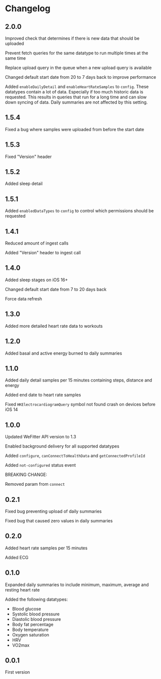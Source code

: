# Changelog

## 2.0.0

Improved check that determines if there is new data that should be uploaded

Prevent fetch queries for the same datatype to run multiple times at the same time

Replace upload query in the queue when a new upload query is available

Changed default start date from 20 to 7 days back to improve performance

Added `enableDailyDetail` and `enableHeartRateSamples` to `config`. These datatypes contain a lot of data. Especially if too much historic data is requested. This results in queries that run for a long time and can slow down syncing of data. Daily summaries are not affected by this setting.

## 1.5.4

Fixed a bug where samples were uploaded from before the start date

## 1.5.3

Fixed "Version" header

## 1.5.2

Added sleep detail

## 1.5.1

Added `enabledDataTypes` to `config` to control which permissions should be requested

## 1.4.1

Reduced amount of ingest calls

Added "Version" header to ingest call

## 1.4.0

Added sleep stages on iOS 16+

Changed default start date from 7 to 20 days back

Force data refresh

## 1.3.0

Added more detailed heart rate data to workouts

## 1.2.0

Added basal and active energy burned to daily summaries

## 1.1.0

Added daily detail samples per 15 minutes containing steps, distance and energy

Added end date to heart rate samples

Fixed `HKElectrocardiogramQuery` symbol not found crash on devices before iOS 14

## 1.0.0

Updated WeFitter API version to 1.3

Enabled background delivery for all supported datatypes

Added `configure`, `canConnectToHealthData` and `getConnectedProfileId`

Added `not-configured` status event

BREAKING CHANGE:

Removed param from `connect`

## 0.2.1

Fixed bug preventing upload of daily summaries

Fixed bug that caused zero values in daily summaries

## 0.2.0

Added heart rate samples per 15 minutes

Added ECG

## 0.1.0

Expanded daily summaries to include minimum, maximum, average and resting heart rate

Added the following datatypes:

- Blood glucose
- Systolic blood pressure
- Diastolic blood pressure
- Body fat percentage
- Body temperature
- Oxygen saturation
- HRV
- VO2max

## 0.0.1

First version

